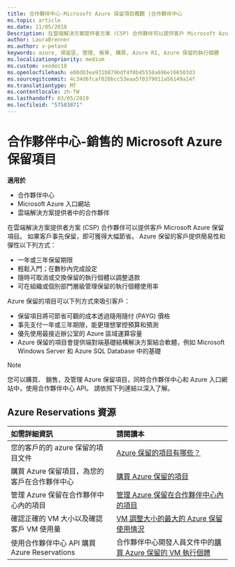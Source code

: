 ```yaml
---
title: 合作夥伴中心-Microsoft Azure 保留項目概觀 |合作夥伴中心
ms.topic: article
ms.date: 11/05/2018
Description: 在雲端解決方案提供者方案 (CSP) 合作夥伴可以提供客戶 Microsoft Azure 保留項目。
author: LauraBrenner
ms.author: v-petand
keywords: azure, 保留區, 管理, 帳單, 購買, Azure RI, Azure 保留的執行個體
ms.localizationpriority: medium
ms.custom: seodec18
ms.openlocfilehash: e08d83ea931b879bdf4f0b45558a696e166503d3
ms.sourcegitcommit: 4c34d6fcaf020bcc53eaa5f0379011a56149a14f
ms.translationtype: MT
ms.contentlocale: zh-TW
ms.lasthandoff: 03/05/2019
ms.locfileid: "57583871"
---
```

# <a name="partner-center---sell-microsoft-azure-reservations"></a>合作夥伴中心-銷售的 Microsoft Azure 保留項目

<!--Maggie, 12/7/18 - Added "Partner Center" to metadata title and H1 title as per Catherine Watson in bug #19868631-->

**適用於**

- 合作夥伴中心
- Microsoft Azure 入口網站
- 雲端解決方案提供者中的合作夥伴

在雲端解決方案提供者方案 (CSP) 合作夥伴可以提供客戶 Microsoft Azure 保留項目。 如果客戶事先保留，即可獲得大幅節省。 Azure 保留的客戶提供簡易性和彈性以下列方式：

- 一年或三年保留期限
- 輕鬆入門；在數秒內完成設定
- 隨時可取消或交換保留的執行個體以調整退款
- 可在組織或個別部門層級管理保留的執行個體使用率 

Azure 保留的項目可以下列方式來吸引客戶：

- 保留項目將可節省可觀的成本透過隨用隨付 (PAYG) 價格
- 事先支付一年或三年期限，能更理想掌控預算和預測
- 優先使用最接近辦公室的 Azure 區域運算容量
- Azure 保留的項目會提供端對端基礎結構解決方案結合軟體，例如 Microsoft Windows Server 和 Azure SQL Database 中的基礎

>[!NOTE]
> 您可以購買、 銷售，及管理 Azure 保留項目，同時合作夥伴中心和 Azure 入口網站中，使用合作夥伴中心 API。 請依照下列連結以深入了解。

## <a name="azure-reservations-resources"></a>Azure Reservations 資源

|**如需詳細資訊**   |**請閱讀本**    |
|:-----------------------------|:-----------------|
| 您的客戶的的 azure 保留的項目文件 | [Azure 保留的項目有哪些？](https://docs.microsoft.com/azure/billing/billing-save-compute-costs-reservations)
|購買 Azure 保留項目，為您的客戶在合作夥伴中心   |[購買 Azure 保留的項目](azure-reservations-buying.md)
|管理 Azure 保留在合作夥伴中心內的項目 | [管理 Azure 保留在合作夥伴中心內的項目](azure-reservations-manage.md)
|確認正確的 VM 大小以及確認客戶 VM 使用量   |[VM 調整大小的最大的 Azure 保留使用情況](azure-usage.md)   |
|使用合作夥伴中心 API 購買 Azure Reservations | 合作夥伴中心開發人員文件中的[購買 Azure 保留的 VM 執行個體](https://docs.microsoft.com/partner-center/develop/purchase-azure-reservations)